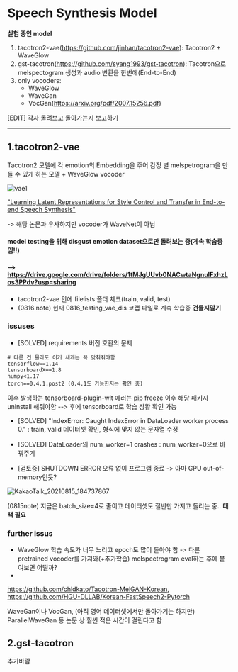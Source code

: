 # Speech Synthesis Model
**실험 중인 model**
1. tacotron2-vae(https://github.com/jinhan/tacotron2-vae): Tacotron2 + WaveGlow
2. gst-tacotron(https://github.com/syang1993/gst-tacotron): Tacotron으로 melspectogram 생성과 audio 변환을 한번에(End-to-End)
3. only vocoders:
   - WaveGlow
   - WaveGan
   - VocGan(https://arxiv.org/pdf/2007.15256.pdf)

[EDIT] 각자 돌려보고 돌아가는지 보고하기

------


## 1.tacotron2-vae
Tacotron2 모델에 각 emotion의 Embedding을 주어 감정 별 melspetrogram을 만들 수 있게 하는 모델 + WaveGlow vocoder

![vae1](https://user-images.githubusercontent.com/80621384/129482786-dbe8a1c9-feb4-4da3-a6f5-58e8d0c54f7c.png)

["Learning Latent Representations for Style Control and Transfer in End-to-end Speech Synthesis"](https://arxiv.org/pdf/1812.04342.pdf)

 -> 해당 논문과 유사하지만 vocoder가 WaveNet이 아님
 
#### model testing을 위해 disgust emotion dataset으로만 돌려보는 중(계속 학습중임!!) 
#### --> https://drive.google.com/drive/folders/1tMJgUUvb0NACwtaNgnuIFxhzLos3PPdv?usp=sharing

  - tacotron2-vae 안에 filelists 폴더 체크(train, valid, test)
  - (0816.note) 현재 0816_testing_vae_dis 코랩 파일로 계속 학습중 **건들지말기**

### issuses
- [SOLVED] requirements 버전 호환의 문제
```
# 다른 건 몰라도 이거 세개는 꼭 맞춰줘야함
tensorflow==1.14
tensorboardX==1.8
numpy<1.17
torch==0.4.1.post2 (0.4.1도 가능한지는 확인 중)
```
이후 발생하는 tensorboard-plugin-wit 에러는 pip freeze 이후 해당 패키지 uninstall 해줘야함 --> 후에 tensorboard로 학습 상황 확인 가능

- [SOLVED] "IndexError: Caught IndexError in DataLoader worker process 0." : train, valid 데이터셋 확인, 형식에 맞지 않는 문자열 수정

- [SOLVED] DataLoader의 num_worker=1 crashes : num_worker=0으로 바꿔주기

- [검토중] SHUTDOWN ERROR 오류 없이 프로그램 종료 -> 아마 GPU out-of-memory인듯?

![KakaoTalk_20210815_184737867](https://user-images.githubusercontent.com/80621384/129483347-523976ff-98ea-48eb-b63f-524c7a040206.png)

(0815note) 지금은 batch_size=4로 줄이고 데이터셋도 절반만 가지고 돌리는 중.. **대책 필요**


### further issus
- WaveGlow 학습 속도가 너무 느리고 epoch도 많이 돌아야 함 -> 다른 pretrained vocoder를 가져와(+추가학습) melspectrogram eval하는 후에 붙여보면 어떨까?
- 
https://github.com/chldkato/Tacotron-MelGAN-Korean, https://github.com/HGU-DLLAB/Korean-FastSpeech2-Pytorch

WaveGan이나 VocGan, (아직 영어 데이터셋에서만 돌아가기는 하지만) ParallelWaveGan 등 논문 상 훨씬 적은 시간이 걸린다고 함


## 2.gst-tacotron

추가바람

